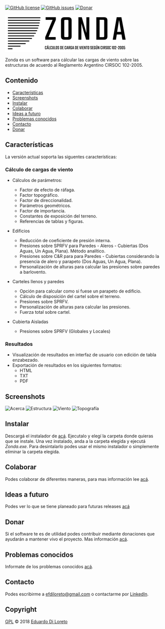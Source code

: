 [![GitHub license](https://img.shields.io/github/license/efdiloreto/Zonda.svg)](https://github.com/efdiloreto/Zonda/blob/master/LICENSE.txt)
[![GitHub issues](https://img.shields.io/github/issues/efdiloreto/Zonda.svg)](https://github.com/efdiloreto/Zonda/issues)
[![Donar](https://img.shields.io/badge/donar-!-blue.svg?longCache=true&style=flat-square)](#donar)

![Alt text](zonda/gui/recursos/imagenes/zonda.png?raw=true "Title")

Zonda es un software para cálcular las cargas de viento sobre las estructuras de acuerdo al Reglamento Argentino CIRSOC 102-2005.


## Contenido
 * [Características](#características)
 * [Screenshots](#screenshots)
 * [Instalar](#instalar)
 * [Colaborar](#colaborar)
 * [Ideas a futuro](#ideas-a-futuro)
 * [Problemas conocidos](#problemas-conocidos)
 * [Contacto](#contacto)
 * [Donar](#donar)

## Características
La versión actual soporta las siguentes características:

### Cálculo de cargas de viento
* Cálculos de parámetros:
    * Factor de efecto de ráfaga.
    * Factor topográfico.
    * Factor de direccionalidad.
    * Parámetros geométricos.
    * Factor de importancia.
    * Constantes de exposición del terreno.
    * Referencias de tablas y figuras.

* Edificios
    * Reducción de coeficiente de presión interna.
    * Presiones sobre SPRFV para Paredes - Aleros - Cubiertas (Dos Aguas, Un Agua, Plana). Método analítico.
    * Presiones sobre C&R para para Paredes - Cubiertas considerando la presencia de alero y parapeto (Dos Aguas, Un Agua, Plana).
    * Personalización de alturas para calcular las presiones sobre paredes a barlovento.

* Carteles llenos y paredes
    * Opción para calcular como si fuese un parapeto de edificio.
    * Cálculo de disposición del cartel sobre el terreno.
    * Presiones sobre SPRFV.
    * Personalización de alturas para calcular las presiones.
    * Fuerza total sobre cartel.

* Cubierta Aisladas
    * Presiones sobre SPRFV (Globales y Locales)

### Resultados
* Visualización de resultados en interfaz de usuario con edición de tabla enzabezado.
* Exportación de resultados en los siguientes formatos:
    * HTML
    * TXT
    * PDF

## Screenshots
![Acerca](https://i.imgur.com/MzXutnt.png)
![Estructura](https://i.imgur.com/5N2M5Ur.png)
![Viento](https://i.imgur.com/pPxSpKA.png)
![Topografía](https://i.imgur.com/5BZkymL.png)

## Instalar
Descargá el instalador de [acá](https://github.com/efdiloreto/Zonda/releases/download/0.1.0/Zonda-0.1.0-win32.msi). Ejecutalo y elegí la carpeta donde quieras que se instale. Una vez instalado, anda a la carpeta elegida y ejecutá _Zonda.exe_.
Para desintalarlo podes usar el mismo instalador o simplemente eliminar la carpeta elegida.

## Colaborar
Podes colaborar de diferentes maneras, para mas información lee [acá](CONTRIBUTING.md).

## Ideas a futuro
Podes ver lo que se tiene planeado para futuras releases [acá](TODO.md)

## Donar
Si el software te es de utilidad podes contribuir mediante donaciones que ayudarán a mantener vivo el proyecto. Mas información [acá](DONATE.md).

## Problemas conocidos
Informate de los problemas conocidos [acá](PROBLEMS.md).

## Contacto
Podes escribirme a <efdiloreto@gmail.com> o contactarme por [LinkedIn](https://www.linkedin.com/in/ediloreto/).

## Copyright
[GPL](LICENSE) © 2018 [Eduardo Di Loreto](https://github.com/efdiloreto)
